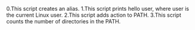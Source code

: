 0.This script creates an alias.
1.This script prints hello user, where user is the current Linux user.
2.This script adds action to PATH.
3.This script counts the number of directories in the PATH. 
